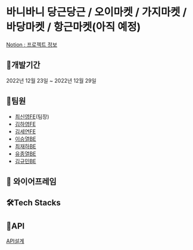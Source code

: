 # 바니바니 당근당근 / 오이마켓 / 가지마켓 / 바당마켓 / 항근마켓(아직 예정)

[Notion : 프로젝트 정보](https://royal-storm-069.notion.site/6-21181e915241465c92495075706dbe3c#ad603b1ac9644470b134df8ddf721fe2)

## 📆개발기간

2022년 12월 23일 ~ 2022년 12월 29일

## 👯팀원

- [최신영FE](https://github.com/front-chan)(팀장)
- [김하영FE](http://github.com/hannahcodes0)
- [김세연FE](https://github.com/saeyeonKim)
- [이승열BE](https://github.com/misracis2)
- [최재하BE](https://github.com/wogk9854)
- [유종열BE](https://github.com/jongyeol2)
- [김규민BE](https://github.com/starMinK)

## 📏 와이어프레임

## 🛠️Tech Stacks

## 👀API

[API설계](https://www.notion.so/0207d2a6521a4a54bb5e9b51bf1e96ec?v=12c020b5306348d690bd308092c29d7a)

